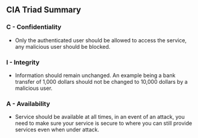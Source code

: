 ## CIA Triad Summary

### C - Confidentiality

- Only the authenticated user should be allowed to access the service, any malicious user should be blocked.

### I - Integrity

- Information should remain unchanged. An example being a bank transfer of 1,000 dollars should not be changed to 10,000 dollars by a malicious user.

### A - Availability

- Service should be available at all times, in an event of an attack, you need to make sure your service is secure to where you can still provide services even when under attack.

